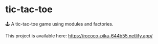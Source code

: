 # tic-tac-toe
🕹️ A tic-tac-toe game using modules and factories.

This project is available here:
https://rococo-pika-644b55.netlify.app/
